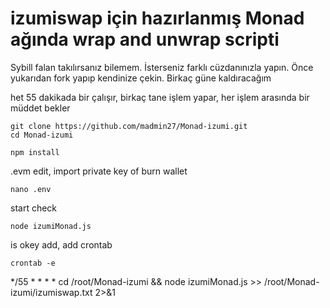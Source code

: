 # izumiswap için hazırlanmış Monad ağında wrap and unwrap scripti
Sybill falan takılırsanız bilemem. İsterseniz farklı cüzdanınızla yapın.
Önce yukarıdan fork yapıp kendinize çekin. Birkaç güne kaldıracağım


het 55 dakikada bir çalışır, birkaç tane işlem yapar, her işlem arasında bir müddet bekler

    git clone https://github.com/madmin27/Monad-izumi.git
    cd Monad-izumi

    npm install
.evm edit, import private key of burn wallet
    
    nano .env
start check

    node izumiMonad.js

is okey add,  add crontab

    crontab -e
*/55 * * * * cd /root/Monad-izumi && node izumiMonad.js >> /root/Monad-izumi/izumiswap.txt 2>&1
  
  

